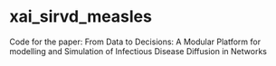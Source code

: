 # xai_sirvd_measles
Code for the paper: From Data to Decisions: A Modular Platform for modelling and Simulation of Infectious Disease Diffusion in Networks
